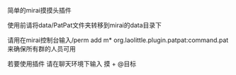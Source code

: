 简单的mirai摸摸头插件

使用前请将data/PatPat文件夹转移到mirai的data目录下

请用在mirai控制台输入/perm add m* org.laolittle.plugin.patpat:command.pat 来确保所有群的人员可用

若要使用插件 请在聊天环境下输入 摸 + @目标
